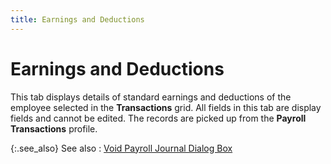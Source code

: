 ```yaml
---
title: Earnings and Deductions
---
```


# Earnings and Deductions


This tab displays details of standard earnings and deductions of the  employee selected in the **Transactions** grid. All fields in this tab are display fields and cannot be edited.  The records are picked up from the **Payroll 
 Transactions** profile.


{:.see_also}
See also
: [Void  Payroll Journal Dialog Box]({{site.prl_baseurl}}/payroll-process/creating-journal/voiding-journal/void-dlg/void_payroll_journal_dialog_box_ptp.html)

